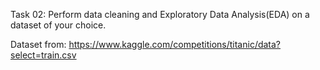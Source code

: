 Task 02: Perform data cleaning and Exploratory Data Analysis(EDA) on a dataset of your choice.

 Dataset from:  https://www.kaggle.com/competitions/titanic/data?select=train.csv
